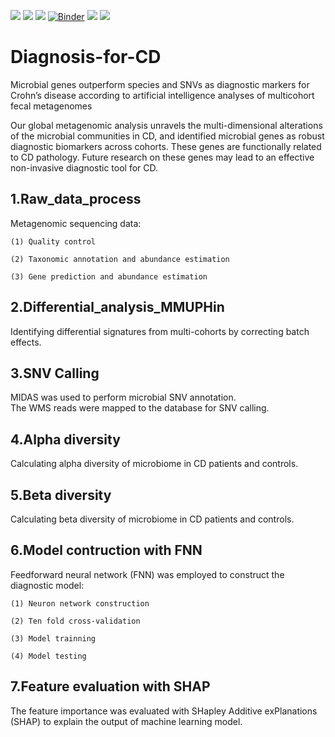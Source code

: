 ![](https://img.shields.io/badge/Python-3.8-brightgreen) ![](https://img.shields.io/badge/R-4.1.2-lightgrey) ![](https://img.shields.io/badge/Version-dev-yellowgreen) [![Binder](https://mybinder.org/badge_logo.svg)](https://mybinder.org/v2/gh/github-gs/Diagnosis-for-CD/HEAD) ![](https://img.shields.io/badge/lisense-MIT-orange) [![](https://img.shields.io/badge/Website-CADD-blue)](https://cadd.tongji.edu.cn/)

# Diagnosis-for-CD
Microbial genes outperform species and SNVs as diagnostic markers for Crohn’s disease according to artificial intelligence analyses of multicohort fecal metagenomes  

Our global metagenomic analysis unravels the multi-dimensional alterations of the microbial communities in CD, and identified microbial genes as robust diagnostic biomarkers across cohorts. These genes are functionally related to CD pathology. Future research on these genes may lead to an effective non-invasive diagnostic tool for CD.

## 1.Raw_data_process  

Metagenomic sequencing data:  

	(1) Quality control  

	(2) Taxonomic annotation and abundance estimation  

	(3) Gene prediction and abundance estimation  


## 2.Differential_analysis_MMUPHin  

Identifying differential signatures from multi-cohorts by correcting batch effects.

## 3.SNV Calling  

MIDAS was used to perform microbial SNV annotation.  
The WMS reads were mapped to the database for SNV calling.  

## 4.Alpha diversity  

Calculating alpha diversity of microbiome in CD patients and controls.

## 5.Beta diversity  

Calculating beta diversity of microbiome in CD patients and controls.

## 6.Model contruction with FNN  

Feedforward neural network (FNN) was employed to construct the diagnostic model:  
	
	(1) Neuron network construction  

	(2) Ten fold cross-validation  

	(3) Model trainning   

	(4) Model testing  

## 7.Feature evaluation with SHAP  

The feature importance was evaluated with SHapley Additive exPlanations (SHAP) to explain the output of machine learning model.